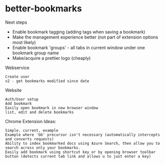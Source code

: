 # better-bookmarks

Next steps
    
- Enable bookmark tagging (adding tags when saving a bookmark)
- Make the management experience better (not part of extension options most likely)
- Enable bookmark 'groups' - all tabs in current window under one bookmark group name
- Make/acquire a prettier logo (cheaply)

Webservice

    Create user
    v2 - get bookmarks modified since date

Website

    Auth/User setup
    Add bookmark
    Easily open bookmark in new browser window
    list, edit and delete bookmarks

Chrome Extension Ideas:

    Simple, current, example
    Example where 'bb' precursor isn't necessary (automatically intercepts and converts requests)
    Ability to index bookmarked docs using Azure Search, then allow you to search across only your bookmarks.
    Easily add bookmark using shortcut key or by opening browser toolbar button (detects current tab link and allows u to just enter a key)

